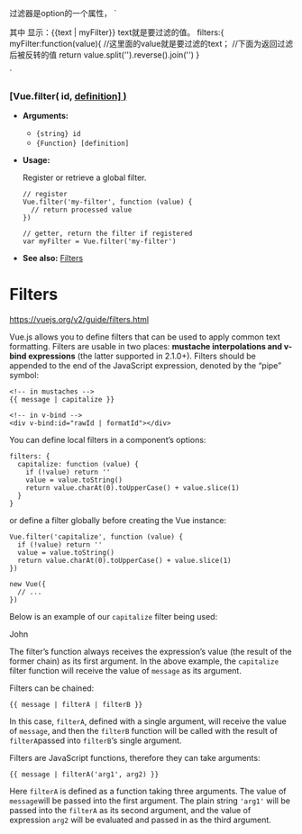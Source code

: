 过滤器是option的一个属性，
`<template>
    <div>

        请输入内容
        <input type="text" name="" v-model="text">
        显示：{{text | myFilter}}
        
        <!-- 测试组件的范围 -->
        <sub-vue></sub-vue>

    </div>
</template>
<script>
  import subVue from './components/sub.vue'
  export default{
    data(){
      return{
        text:''
      }
    },
    filters:{
      myFilter:function(value){
        //就是-> text
        //输入的内容帮我做一个反转
        //转换成数组，反转数组，转换成字符串
        return value.split('').reverse().join('')
      }
    },
    components:{
      subVue:subVue
    }
  }
</script>

其中
        显示：{{text | myFilter}}
text就是要过滤的值。
 filters:{
      myFilter:function(value){
    //这里面的value就是要过滤的text；
    //下面为返回过滤后被反转的值
        return value.split('').reverse().join('')
    }
    
`

### [Vue.filter( id, [definition\] )](https://vuejs.org/v2/api/#Vue-filter)

- **Arguments:**

  - `{string} id`
  - `{Function} [definition]`

- **Usage:**

  Register or retrieve a global filter.

  ```
  // register
  Vue.filter('my-filter', function (value) {
    // return processed value
  })
  
  // getter, return the filter if registered
  var myFilter = Vue.filter('my-filter')
  ```

- **See also:** [Filters](https://vuejs.org/v2/guide/filters.html)





# Filters  

https://vuejs.org/v2/guide/filters.html

Vue.js allows you to define filters that can be used to apply common text formatting. Filters are usable in two places: **mustache interpolations and v-bind expressions** (the latter supported in 2.1.0+). Filters should be appended to the end of the JavaScript expression, denoted by the “pipe” symbol:

```
<!-- in mustaches -->
{{ message | capitalize }}

<!-- in v-bind -->
<div v-bind:id="rawId | formatId"></div>
```

You can define local filters in a component’s options:

```
filters: {
  capitalize: function (value) {
    if (!value) return ''
    value = value.toString()
    return value.charAt(0).toUpperCase() + value.slice(1)
  }
}
```

or define a filter globally before creating the Vue instance:

```
Vue.filter('capitalize', function (value) {
  if (!value) return ''
  value = value.toString()
  return value.charAt(0).toUpperCase() + value.slice(1)
})

new Vue({
  // ...
})
```

Below is an example of our `capitalize` filter being used:

John

The filter’s function always receives the expression’s value (the result of the former chain) as its first argument. In the above example, the `capitalize` filter function will receive the value of `message` as its argument.

Filters can be chained:

```
{{ message | filterA | filterB }}
```

In this case, `filterA`, defined with a single argument, will receive the value of `message`, and then the `filterB` function will be called with the result of `filterA`passed into `filterB`‘s single argument.

Filters are JavaScript functions, therefore they can take arguments:

```
{{ message | filterA('arg1', arg2) }}
```

Here `filterA` is defined as a function taking three arguments. The value of `message`will be passed into the first argument. The plain string `'arg1'` will be passed into the `filterA` as its second argument, and the value of expression `arg2` will be evaluated and passed in as the third argument.
